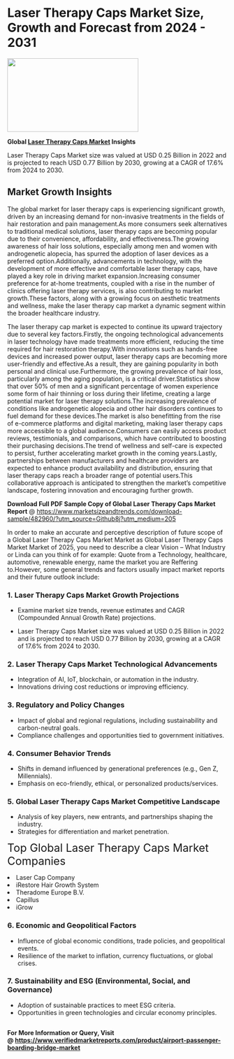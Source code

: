 <H1>Laser Therapy Caps Market Size, Growth and Forecast from 2024 - 2031</H1><img class="aligncenter size-medium wp-image-584254" src="https://thirdeyenews.in/wp-content/uploads/2024/09/Global-Market-Research-300x168.jpeg" alt="" width="300" height="168" /><p><strong>Global&nbsp;<a href="https://www.marketsizeandtrends.com/download-sample/482960/?utm_source=Github8j?utm_medium=205">Laser Therapy Caps Market</a> Insights</strong></p><p>Laser Therapy Caps Market size was valued at USD 0.25 Billion in 2022 and is projected to reach USD 0.77 Billion by 2030, growing at a CAGR of 17.6% from 2024 to 2030.</p><p><h2>Market Growth Insights</h2> <p>The global market for laser therapy caps is experiencing significant growth, driven by an increasing demand for non-invasive treatments in the fields of hair restoration and pain management.As more consumers seek alternatives to traditional medical solutions, laser therapy caps are becoming popular due to their convenience, affordability, and effectiveness.The growing awareness of hair loss solutions, especially among men and women with androgenetic alopecia, has spurred the adoption of laser devices as a preferred option.Additionally, advancements in technology, with the development of more effective and comfortable laser therapy caps, have played a key role in driving market expansion.Increasing consumer preference for at-home treatments, coupled with a rise in the number of clinics offering laser therapy services, is also contributing to market growth.These factors, along with a growing focus on aesthetic treatments and wellness, make the laser therapy cap market a dynamic segment within the broader healthcare industry.</p> <p>The laser therapy cap market is expected to continue its upward trajectory due to several key factors.Firstly, the ongoing technological advancements in laser technology have made treatments more efficient, reducing the time required for hair restoration therapy.With innovations such as hands-free devices and increased power output, laser therapy caps are becoming more user-friendly and effective.As a result, they are gaining popularity in both personal and clinical use.Furthermore, the growing prevalence of hair loss, particularly among the aging population, is a critical driver.Statistics show that over 50% of men and a significant percentage of women experience some form of hair thinning or loss during their lifetime, creating a large potential market for laser therapy solutions.The increasing prevalence of conditions like androgenetic alopecia and other hair disorders continues to fuel demand for these devices.The market is also benefitting from the rise of e-commerce platforms and digital marketing, making laser therapy caps more accessible to a global audience.Consumers can easily access product reviews, testimonials, and comparisons, which have contributed to boosting their purchasing decisions.The trend of wellness and self-care is expected to persist, further accelerating market growth in the coming years.Lastly, partnerships between manufacturers and healthcare providers are expected to enhance product availability and distribution, ensuring that laser therapy caps reach a broader range of potential users.This collaborative approach is anticipated to strengthen the market’s competitive landscape, fostering innovation and encouraging further growth.</p> <p><span class=""><strong>Download Full PDF Sample Copy of Global Laser Therapy Caps Market Report</strong> @ <a href="https://www.marketsizeandtrends.com/download-sample/482960/?utm_source=Github8j?utm_medium=205" target="_blank">https://www.marketsizeandtrends.com/download-sample/482960/?utm_source=Github8j?utm_medium=205</a></span></p><p>In order to make an accurate and perceptive description of future scope of a Global&nbsp;Laser Therapy Caps Market Market as Global&nbsp;Laser Therapy Caps Market Market of 2025, you need to describe a clear Vision &ndash; What Industry or Linda can you think of for example: Quote from a Technology, healthcare, automotive, renewable energy, name the market you are Reffering to.However, some general trends and factors usually impact market reports and their future outlook include:</p><h3>1.&nbsp;<strong>Laser Therapy Caps Market Growth Projections</strong></h3><ul><li>Examine market size trends, revenue estimates and CAGR (Compounded Annual Growth Rate) projections.</li><li><p>Laser Therapy Caps Market size was valued at USD 0.25 Billion in 2022 and is projected to reach USD 0.77 Billion by 2030, growing at a CAGR of 17.6% from 2024 to 2030.</p></li></ul><h3>2.&nbsp;<strong>Laser Therapy Caps Market Technological Advancements</strong></h3><ul><li>Integration of AI, IoT, blockchain, or automation in the industry.</li><li>Innovations driving cost reductions or improving efficiency.</li></ul><h3>3.&nbsp;<strong>Regulatory and Policy Changes</strong></h3><ul><li>Impact of global and regional regulations, including sustainability and carbon-neutral goals.</li><li>Compliance challenges and opportunities tied to government initiatives.</li></ul><h3>4.&nbsp;<strong>Consumer Behavior Trends</strong></h3><ul><li>Shifts in demand influenced by generational preferences (e.g., Gen Z, Millennials).</li><li>Emphasis on eco-friendly, ethical, or personalized products/services.</li></ul><h3>5.&nbsp;<strong>Global Laser Therapy Caps Market Competitive Landscape</strong></h3><ul><li>Analysis of key players, new entrants, and partnerships shaping the industry.</li><li>Strategies for differentiation and market penetration.</li></ul><p data-pm-slice="1 1 []"><span style="color: inherit; font-family: inherit; font-size: 25px;">Top Global Laser Therapy Caps Market Companies</span></p><div class="" data-test-id=""><p><li>Laser Cap Company</li><li> iRestore Hair Growth System</li><li> Theradome Europe B.V.</li><li> Capillus</li><li> iGrow</li></p></div><h3>6.&nbsp;<strong>Economic and Geopolitical Factors</strong></h3><ul><li>Influence of global economic conditions, trade policies, and geopolitical events.</li><li>Resilience of the market to inflation, currency fluctuations, or global crises.</li></ul><h3>7.&nbsp;<strong>Sustainability and ESG (Environmental, Social, and Governance)</strong></h3><ul><li>Adoption of sustainable practices to meet ESG criteria.</li><li>Opportunities in green technologies and circular economy principles.</li></ul><h2><strong style="font-size: 14px;">For More Information or Query, Visit @&nbsp;</strong><a style="background-color: #ffffff; font-size: 14px;" href="https://www.marketsizeandtrends.com/report/laser-therapy-caps-market/" target="_blank">https://www.verifiedmarketreports.com/product/airport-passenger-boarding-bridge-market</a></h2>